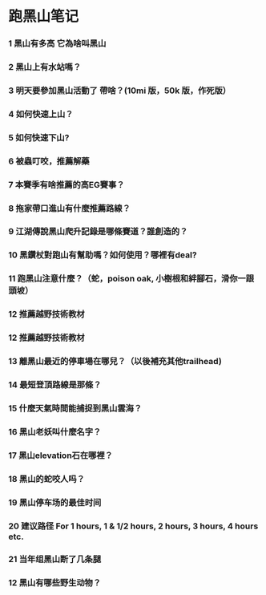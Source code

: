 # 跑黑山笔记
### 1 黑山有多高 它為啥叫黑山
### 2 黑山上有水站嗎？
### 3 明天要參加黑山活動了 帶啥？(10mi 版，50k 版，作死版）
### 4 如何快速上山？
### 5 如何快速下山?
### 6 被蟲叮咬，推薦解藥
### 7 本賽季有啥推薦的高EG賽事？
### 8 拖家帶口進山有什麼推薦路線？
### 9 江湖傳說黑山爬升記錄是哪條賽道？誰創造的？
### 10 黑鑽杖對跑山有幫助嗎？如何使用？哪裡有deal?
### 11 跑黑山注意什麼？（蛇，poison oak, 小樹根和絆腳石，滑你一跟頭坡）
### 12 推薦越野技術教材
### 12 推薦越野技術教材
### 13 離黑山最近的停車場在哪兒？（以後補充其他trailhead)
### 14 最短登頂路線是那條？
### 15 什麼天氣時間能捕捉到黑山雲海？
### 16 黑山老妖叫什麼名字？
### 17 黑山elevation石在哪裡？
### 18 黑山的蛇咬人吗？ 
### 19 黑山停车场的最佳时间
### 20 建议路径 For 1 hours, 1 & 1/2 hours, 2 hours, 3 hours, 4 hours etc.
### 21 当年组黑山断了几条腿
### 12 黑山有哪些野生动物？ 

